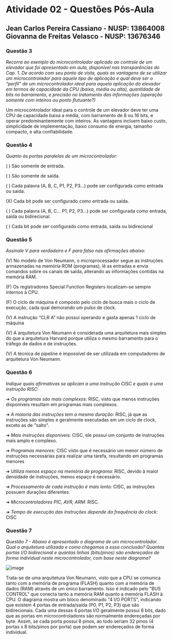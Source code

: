 # Atividade 02 - Questões Pós-Aula

## Jean Carlos Pereira Cassiano - NUSP: 13864008 <br> Giovanna de Freitas Velasco - NUSP: 13676346

### Questão 3
*Recorra ao exemplo do microcontrolador aplicado ao controle de um elevador que foi apresentado em aula, disponível nas transparências do Cap. 1. De acordo com seu ponto de vista, quais as vantagens de se utilizar um microcontrolador para aquele tipo de aplicação e qual deve ser o “perfil” de um microcontrolador ideal para aquela aplicação do elevador em termos de capacidade da CPU (baixa, média ou alta), quantidade de bits  no barramento, e precisão no tratamento das informações (operação somente com inteiros ou ponto flutuante?)*

Um microcontrolador ideal para o controle de um elevador deve ter uma CPU de capacidade baixa a média, com barramento de 8 ou 16 bits, e operar predominantemente com inteiros. As vantagens incluem baixo custo, simplicidade de implementação, baixo consumo de energia, tamanho compacto, e alta confiabilidade.


### Questão 4

*Quanto às portas paralelas de um microcontrolador:*

( ) São somente de entrada.

( ) São somente de saída.

( ) Cada palavra (A, B, C, P1, P2, P3…) pode ser configurada como entrada ou saída.

(X) Cada bit pode ser configurado como entrada ou saída.

( ) Cada palavra (A, B, C... P1, P2, P3…) pode ser configurada como entrada, saída ou
bidirecional.

( ) Cada bit pode ser configurado como entrada, saída ou bidirecional

### Questão 5

*Assinale V para verdadeiro e F para falso nas afirmações abaixo:*

(V) No modelo de Von Neumann, o microprocessador segue as instruções armazenadas na memória ROM (programas), lê as entradas e envia comandos sobre os canais de saída, alterando as informações contidas na memória RAM.

(F) Os registradores Special Function Registers localizam-se sempre internos à CPU.

(F) O ciclo de máquina é composto pelo ciclo de busca mais o ciclo de execução, cada qual demorando um pulso de clock.

(V) A instrução “CLR A” não possui operando e gasta apenas 1 ciclo de máquina

(V) A arquitetura Von Neumann é considerada uma arquitetura mais simples do que a arquitetura Harvard porque utiliza o mesmo barramento para o tráfego de dados e de instruções.

(V) A técnica de pipeline é impossível de ser utilizada em computadores de arquitetura Von Neumann.


### Questão 6

*Indique quais afirmativas se aplicam a uma instrução CISC e quais a uma instrução RISC:*

➔ *Os programas são mais complexos:* RISC, visto que menos instruções disponíveis resultam em programas mais complexos.

➔ *A maioria das instruções tem a mesma duração:* RISC, já que as instruções são simples e geralmente executadas em um ciclo de clock, exceto as de "salto".

➔ *Mais instruções disponíveis:* CISC, ele possui um conjunto de instruções mais amplo e complexo.

➔ *Programas menores:* CISC visto que é necessário um menor número de instruções necessárias para realizar uma tarefa, resultando em programas menores

➔ *Utiliza menos espaço na memória de programa:* RISC, devido à maior densidade de instruções, menos espaço é necessário.

➔ *Processamento de cada instrução é mais lento:* CISC, as instruções possuem durações diferentes.

➔ *Microcontroladores PIC, AVR, ARM:* RISC.

➔ *Tempo de execução das instruções depende da frequência do clock:* CISC


### Questão 7


*Questão 7 - Abaixo é apresentado o diagrama de um microcontrolador. Qual a arquitetura utilizada e como chegamos a essa conclusão? Quantas portas I/O bidirecional e quantas linhas (bits/pinos) são endereçados de forma individual neste microcontrolador, com base neste diagrama?*

![image](https://github.com/user-attachments/assets/8dd0a735-4720-401a-a811-e821e7c135ea)


Trata-se de uma arquitetura Von Neumann, visto que a CPU se comunica tanto com a memória de programa (FLASH) quanto com a memória de dados (RAM) através de um único barramento. Isso é indicado pelo "BUS CONTROL" que conecta tanto a memória RAM quanto a memória FLASH à CPU.
O diagrama mostra um bloco denominado "4 I/O PORTS", indicando que existem 4 portas de entrada/saída (P0, P1, P2, P3) que são bidirecionais.
Cada uma dessas 4 portas I/O geralmente possui 8 bits, dado que as portas em microcontroladores são normalmente endereçadas por byte. Assim, se cada porta possui 8 pinos, ao todo seriam 32 pinos (4 portas x 8 bits/pinos por porta) que podem ser endereçados de forma individual.
